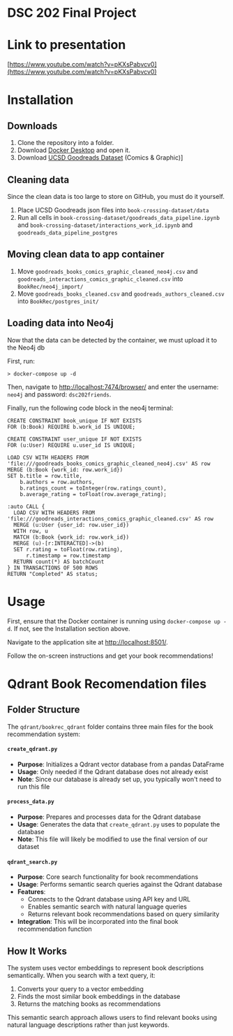 # DSC 202 Final Project

# Link to presentation

[https://www.youtube.com/watch?v=pKXsPabvcv0](https://www.youtube.com/watch?v=pKXsPabvcv0)

# Installation

## Downloads
1. Clone the repository into a folder.
2. Download [Docker Desktop](https://www.docker.com/products/docker-desktop/) and open it.
3. Download [UCSD Goodreads Dataset](https://cseweb.ucsd.edu/~jmcauley/datasets/goodreads.html#:~:text=goodreads_reviews_children.json.gz-,Comics%20%26%20Graphic,-\(89%2C411%20books%2C%207%2C347%2C630) (Comics & Graphic)]

## Cleaning data
Since the clean data is too large to store on GitHub, you must do it yourself.
1. Place UCSD Goodreads json files into ```book-crossing-dataset/data```
2. Run all cells in ```book-crossing-dataset/goodreads_data_pipeline.ipynb``` and ```book-crossing-dataset/interactions_work_id.ipynb``` and ```goodreads_data_pipeline_postgres```

## Moving clean data to app container
1. Move ```goodreads_books_comics_graphic_cleaned_neo4j.csv``` and ```goodreads_interactions_comics_graphic_cleaned.csv``` into ```BookRec/neo4j_import/```
2. Move ```goodreads_books_cleaned.csv``` and ```goodreads_authors_cleaned.csv``` into ```BookRec/postgres_init/```

## Loading data into Neo4j
Now that the data can be detected by the container, we must upload it to the Neo4j db

First, run:

```shell
> docker-compose up -d
```

Then, navigate to [http://localhost:7474/browser/](http://localhost:7474/browser/) and enter the username: ```neo4j``` and password: ```dsc202friends```.

Finally, run the following code block in the neo4j terminal:

```cypher
CREATE CONSTRAINT book_unique IF NOT EXISTS 
FOR (b:Book) REQUIRE b.work_id IS UNIQUE;

CREATE CONSTRAINT user_unique IF NOT EXISTS 
FOR (u:User) REQUIRE u.user_id IS UNIQUE;

LOAD CSV WITH HEADERS FROM 'file:///goodreads_books_comics_graphic_cleaned_neo4j.csv' AS row
MERGE (b:Book {work_id: row.work_id})
SET b.title = row.title,
    b.authors = row.authors,
    b.ratings_count = toInteger(row.ratings_count),
    b.average_rating = toFloat(row.average_rating);

:auto CALL {
  LOAD CSV WITH HEADERS FROM 'file:///goodreads_interactions_comics_graphic_cleaned.csv' AS row
  MERGE (u:User {user_id: row.user_id})
  WITH row, u
  MATCH (b:Book {work_id: row.work_id})
  MERGE (u)-[r:INTERACTED]->(b)
  SET r.rating = toFloat(row.rating),
      r.timestamp = row.timestamp
  RETURN count(*) AS batchCount
} IN TRANSACTIONS OF 500 ROWS
RETURN "Completed" AS status;
```

# Usage

First, ensure that the Docker container is running using ```docker-compose up -d```. If not, see the Installation section above.

Navigate to the application site at [http://localhost:8501/](http://localhost:8501/).

Follow the on-screen instructions and get your book recommendations!

# Qdrant Book Recomendation files

## Folder Structure

The `qdrant/bookrec_qdrant` folder contains three main files for the book recommendation system:

#### `create_qdrant.py`
- **Purpose**: Initializes a Qdrant vector database from a pandas DataFrame
- **Usage**: Only needed if the Qdrant database does not already exist
- **Note**: Since our database is already set up, you typically won't need to run this file

#### `process_data.py`
- **Purpose**: Prepares and processes data for the Qdrant database
- **Usage**: Generates the data that `create_qdrant.py` uses to populate the database
- **Note**: This file will likely be modified to use the final version of our dataset

#### `qdrant_search.py`
- **Purpose**: Core search functionality for book recommendations
- **Usage**: Performs semantic search queries against the Qdrant database
- **Features**:
  - Connects to the Qdrant database using API key and URL
  - Enables semantic search with natural language queries
  - Returns relevant book recommendations based on query similarity
- **Integration**: This will be incorporated into the final book recommendation function

## How It Works

The system uses vector embeddings to represent book descriptions semantically. When you search with a text query, it:
1. Converts your query to a vector embedding
2. Finds the most similar book embeddings in the database
3. Returns the matching books as recommendations

This semantic search approach allows users to find relevant books using natural language descriptions rather than just keywords.
